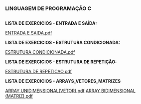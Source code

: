 
### LINGUAGEM DE PROGRAMAÇÃO C

<h2></h2>

**LISTA DE EXERCICIOS - ENTRADA E SAÍDA:**


[ENTRADA E SAIDA.pdf](https://github.com/kessiacz/programsC/files/14675651/ENTRADA.E.SAIDA.pdf)


**LISTA DE EXERCICIOS - ESTRUTURA CONDICIONADA:**

[ESTRUTURA CONDICIONADA.pdf](https://github.com/kessiacz/programsC/files/14675652/ESTRUTURA.CONDICIONADA.pdf)


**LISTA DE EXERCICIOS - ESTRUTURA DE REPETIÇÃO:**

[ESTRUTURA DE REPETICAO.pdf](https://github.com/user-attachments/files/17653018/ESTRUTURA.DE.REPETICAO.pdf)


**LISTA DE EXERCICIOS - ARRAYS_VETORES_MATRIZES**

[ARRAY UNIDIMENSIONAL(VETOR).pdf](https://github.com/user-attachments/files/17653043/ARRAY.UNIDIMENSIONAL.VETOR.pdf)
[ARRAY BIDIMENSIONAL (MATRIZ).pdf](https://github.com/user-attachments/files/17653050/ARRAY.BIDIMENSIONAL.MATRIZ.pdf)
